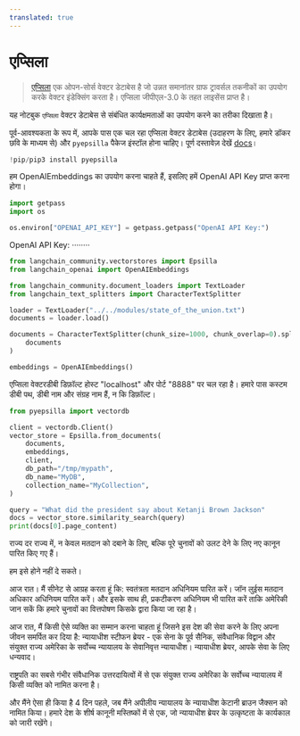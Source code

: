 ```yaml
---
translated: true
---
```


# एप्सिला

>[एप्सिला](https://www.epsilla.com) एक ओपन-सोर्स वेक्टर डेटाबेस है जो उन्नत समानांतर ग्राफ ट्रावर्सल तकनीकों का उपयोग करके वेक्टर इंडेक्सिंग करता है। एप्सिला जीपीएल-3.0 के तहत लाइसेंस प्राप्त है।

यह नोटबुक `एप्सिला` वेक्टर डेटाबेस से संबंधित कार्यक्षमताओं का उपयोग करने का तरीका दिखाता है।

पूर्व-आवश्यकता के रूप में, आपके पास एक चल रहा एप्सिला वेक्टर डेटाबेस (उदाहरण के लिए, हमारे डॉकर छवि के माध्यम से) और `pyepsilla` पैकेज इंस्टॉल होना चाहिए। पूर्ण दस्तावेज़ देखें [docs](https://epsilla-inc.gitbook.io/epsilladb/quick-start)।

```python
!pip/pip3 install pyepsilla
```

हम OpenAIEmbeddings का उपयोग करना चाहते हैं, इसलिए हमें OpenAI API Key प्राप्त करना होगा।

```python
import getpass
import os

os.environ["OPENAI_API_KEY"] = getpass.getpass("OpenAI API Key:")
```

OpenAI API Key: ········

```python
from langchain_community.vectorstores import Epsilla
from langchain_openai import OpenAIEmbeddings
```

```python
from langchain_community.document_loaders import TextLoader
from langchain_text_splitters import CharacterTextSplitter

loader = TextLoader("../../modules/state_of_the_union.txt")
documents = loader.load()

documents = CharacterTextSplitter(chunk_size=1000, chunk_overlap=0).split_documents(
    documents
)

embeddings = OpenAIEmbeddings()
```

एप्सिला वेक्टरडीबी डिफ़ॉल्ट होस्ट "localhost" और पोर्ट "8888" पर चल रहा है। हमारे पास कस्टम डीबी पथ, डीबी नाम और संग्रह नाम हैं, न कि डिफ़ॉल्ट।

```python
from pyepsilla import vectordb

client = vectordb.Client()
vector_store = Epsilla.from_documents(
    documents,
    embeddings,
    client,
    db_path="/tmp/mypath",
    db_name="MyDB",
    collection_name="MyCollection",
)
```

```python
query = "What did the president say about Ketanji Brown Jackson"
docs = vector_store.similarity_search(query)
print(docs[0].page_content)
```

राज्य दर राज्य में, न केवल मतदान को दबाने के लिए, बल्कि पूरे चुनावों को उलट देने के लिए नए कानून पारित किए गए हैं।

हम इसे होने नहीं दे सकते।

आज रात। मैं सीनेट से आग्रह करता हूं कि: स्वतंत्रता मतदान अधिनियम पारित करें। जॉन लुईस मतदान अधिकार अधिनियम पारित करें। और इसके साथ ही, प्रकटीकरण अधिनियम भी पारित करें ताकि अमेरिकी जान सकें कि हमारे चुनावों का वित्तपोषण किसके द्वारा किया जा रहा है।

आज रात, मैं किसी ऐसे व्यक्ति का सम्मान करना चाहता हूं जिसने इस देश की सेवा करने के लिए अपना जीवन समर्पित कर दिया है: न्यायाधीश स्टीफन ब्रेयर - एक सेना के पूर्व सैनिक, संवैधानिक विद्वान और संयुक्त राज्य अमेरिका के सर्वोच्च न्यायालय के सेवानिवृत्त न्यायाधीश। न्यायाधीश ब्रेयर, आपके सेवा के लिए धन्यवाद।

राष्ट्रपति का सबसे गंभीर संवैधानिक उत्तरदायित्वों में से एक संयुक्त राज्य अमेरिका के सर्वोच्च न्यायालय में किसी व्यक्ति को नामित करना है।

और मैंने ऐसा ही किया है 4 दिन पहले, जब मैंने अपीलीय न्यायालय के न्यायाधीश केटानी ब्राउन जैक्सन को नामित किया। हमारे देश के शीर्ष कानूनी मस्तिष्कों में से एक, जो न्यायाधीश ब्रेयर के उत्कृष्टता के कार्यकाल को जारी रखेंगे।
